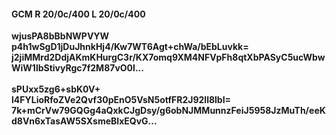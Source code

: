 #### GCM R 20/0c/400 L 20/0c/400
**wjusPA8bBbNWPVYW**<br/>**p4h1wSgD1jDuJhnkHj4/Kw7WT6Agt+chWa/bEbLuvkk=**<br/>**j2jiMMrd2DdjAKmKHurgC3r/KX7omq9XM4NFVpFh8qtXbPASyC5ucWbwWiW1lbStivyRgc7f2M87vO0I...**<br/><br/>
**sPUxx5zg6+sbK0V+**<br/>**l4FYLioRfoZVe2Qvf30pEnO5VsN5otfFR2J92ll8lbI=**<br/>**7k+mCrVw79GQGg4aQxkCJgDsy/g6obNJMMunnzFeiJ5958JzMuTh/eeKd8Vn6xTasAW5SXsmeBIxEQvG...**